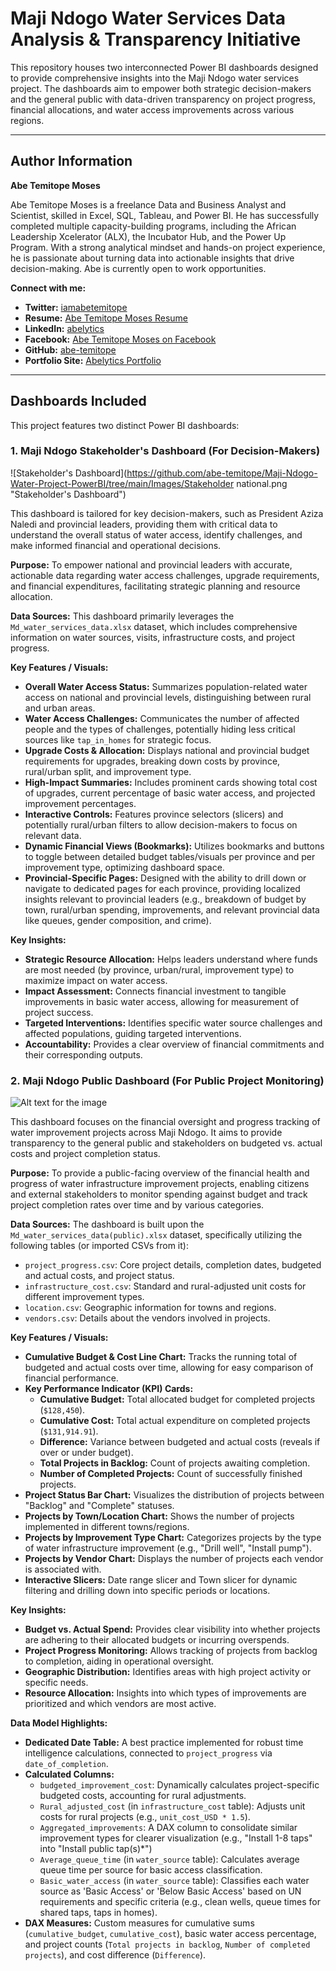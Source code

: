 # Maji Ndogo Water Services Data Analysis & Transparency Initiative

This repository houses two interconnected Power BI dashboards designed to provide comprehensive insights into the Maji Ndogo water services project. The dashboards aim to empower both strategic decision-makers and the general public with data-driven transparency on project progress, financial allocations, and water access improvements across various regions.

---

## Author Information

**Abe Temitope Moses**

Abe Temitope Moses is a freelance Data and Business Analyst and Scientist, skilled in Excel, SQL, Tableau, and Power BI. He has successfully completed multiple capacity-building programs, including the African Leadership Xcelerator (ALX), the Incubator Hub, and the Power Up Program. With a strong analytical mindset and hands-on project experience, he is passionate about turning data into actionable insights that drive decision-making. Abe is currently open to work opportunities.

**Connect with me:**
* **Twitter:** [iamabetemitope](https://x.com/iamabetemitope)
* **Resume:** [Abe Temitope Moses Resume](https://docs.google.com/document/d/1IfH9cbsfHyQeHlDePQQBiJ5u6Ypvf134dRXRnkhXEUo/edit?usp=drivesdk)
* **LinkedIn:** [abelytics](https://www.linkedin.com/in/abelytics)
* **Facebook:** [Abe Temitope Moses on Facebook](https://www.facebook.com/share/1Weko86iGU/)
* **GitHub:** [abe-temitope](https://github.com/abe-temitope)
* **Portfolio Site:** [Abelytics Portfolio](https://sites.google.com/view/abelytics)

---

## Dashboards Included

This project features two distinct Power BI dashboards:

### 1. Maji Ndogo Stakeholder's Dashboard (For Decision-Makers)

![Stakeholder's Dashboard](https://github.com/abe-temitope/Maji-Ndogo-Water-Project-PowerBI/tree/main/Images/Stakeholder national.png "Stakeholder's Dashboard")

This dashboard is tailored for key decision-makers, such as President Aziza Naledi and provincial leaders, providing them with critical data to understand the overall status of water access, identify challenges, and make informed financial and operational decisions.

**Purpose:** To empower national and provincial leaders with accurate, actionable data regarding water access challenges, upgrade requirements, and financial expenditures, facilitating strategic planning and resource allocation.

**Data Sources:** This dashboard primarily leverages the `Md_water_services_data.xlsx` dataset, which includes comprehensive information on water sources, visits, infrastructure costs, and project progress.

**Key Features / Visuals:**
* **Overall Water Access Status:** Summarizes population-related water access on national and provincial levels, distinguishing between rural and urban areas.
* **Water Access Challenges:** Communicates the number of affected people and the types of challenges, potentially hiding less critical sources like `tap_in_homes` for strategic focus.
* **Upgrade Costs & Allocation:** Displays national and provincial budget requirements for upgrades, breaking down costs by province, rural/urban split, and improvement type.
* **High-Impact Summaries:** Includes prominent cards showing total cost of upgrades, current percentage of basic water access, and projected improvement percentages.
* **Interactive Controls:** Features province selectors (slicers) and potentially rural/urban filters to allow decision-makers to focus on relevant data.
* **Dynamic Financial Views (Bookmarks):** Utilizes bookmarks and buttons to toggle between detailed budget tables/visuals per province and per improvement type, optimizing dashboard space.
* **Provincial-Specific Pages:** Designed with the ability to drill down or navigate to dedicated pages for each province, providing localized insights relevant to provincial leaders (e.g., breakdown of budget by town, rural/urban spending, improvements, and relevant provincial data like queues, gender composition, and crime).

**Key Insights:**
* **Strategic Resource Allocation:** Helps leaders understand where funds are most needed (by province, urban/rural, improvement type) to maximize impact on water access.
* **Impact Assessment:** Connects financial investment to tangible improvements in basic water access, allowing for measurement of project success.
* **Targeted Interventions:** Identifies specific water source challenges and affected populations, guiding targeted interventions.
* **Accountability:** Provides a clear overview of financial commitments and their corresponding outputs.

### 2. Maji Ndogo Public Dashboard (For Public Project Monitoring)

![Alt text for the image](path/to/your/image.jpg "Optional title text on hover")

This dashboard focuses on the financial oversight and progress tracking of water improvement projects across Maji Ndogo. It aims to provide transparency to the general public and stakeholders on budgeted vs. actual costs and project completion status.

**Purpose:** To provide a public-facing overview of the financial health and progress of water infrastructure improvement projects, enabling citizens and external stakeholders to monitor spending against budget and track project completion rates over time and by various categories.

**Data Sources:** The dashboard is built upon the `Md_water_services_data(public).xlsx` dataset, specifically utilizing the following tables (or imported CSVs from it):
* `project_progress.csv`: Core project details, completion dates, budgeted and actual costs, and project status.
* `infrastructure_cost.csv`: Standard and rural-adjusted unit costs for different improvement types.
* `location.csv`: Geographic information for towns and regions.
* `vendors.csv`: Details about the vendors involved in projects.

**Key Features / Visuals:**
* **Cumulative Budget & Cost Line Chart:** Tracks the running total of budgeted and actual costs over time, allowing for easy comparison of financial performance.
* **Key Performance Indicator (KPI) Cards:**
    * **Cumulative Budget:** Total allocated budget for completed projects (`$128,450`).
    * **Cumulative Cost:** Total actual expenditure on completed projects (`$131,914.91`).
    * **Difference:** Variance between budgeted and actual costs (reveals if over or under budget).
    * **Total Projects in Backlog:** Count of projects awaiting completion.
    * **Number of Completed Projects:** Count of successfully finished projects.
* **Project Status Bar Chart:** Visualizes the distribution of projects between "Backlog" and "Complete" statuses.
* **Projects by Town/Location Chart:** Shows the number of projects implemented in different towns/regions.
* **Projects by Improvement Type Chart:** Categorizes projects by the type of water infrastructure improvement (e.g., "Drill well", "Install pump").
* **Projects by Vendor Chart:** Displays the number of projects each vendor is associated with.
* **Interactive Slicers:** Date range slicer and Town slicer for dynamic filtering and drilling down into specific periods or locations.

**Key Insights:**
* **Budget vs. Actual Spend:** Provides clear visibility into whether projects are adhering to their allocated budgets or incurring overspends.
* **Project Progress Monitoring:** Allows tracking of projects from backlog to completion, aiding in operational oversight.
* **Geographic Distribution:** Identifies areas with high project activity or specific needs.
* **Resource Allocation:** Insights into which types of improvements are prioritized and which vendors are most active.

**Data Model Highlights:**
* **Dedicated Date Table:** A best practice implemented for robust time intelligence calculations, connected to `project_progress` via `date_of_completion`.
* **Calculated Columns:**
    * `budgeted_improvement_cost`: Dynamically calculates project-specific budgeted costs, accounting for rural adjustments.
    * `Rural_adjusted_cost` (in `infrastructure_cost` table): Adjusts unit costs for rural projects (e.g., `unit_cost_USD * 1.5`).
    * `Aggregated_improvements`: A DAX column to consolidate similar improvement types for clearer visualization (e.g., "Install 1-8 taps" into "Install public tap(s)*")
    * `Average_queue_time` (in `water_source` table): Calculates average queue time per source for basic access classification.
    * `Basic_water_access` (in `water_source` table): Classifies each water source as 'Basic Access' or 'Below Basic Access' based on UN requirements and specific criteria (e.g., clean wells, queue times for shared taps, taps in homes).
* **DAX Measures:** Custom measures for cumulative sums (`cumulative_budget`, `cumulative_cost`), basic water access percentage, and project counts (`Total projects in backlog`, `Number of completed projects`), and cost difference (`Difference`).
